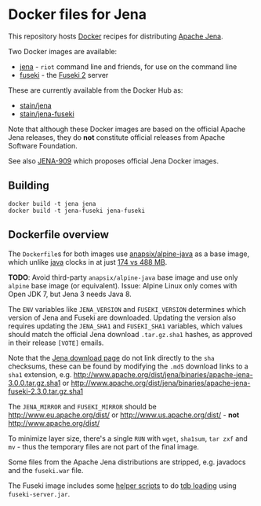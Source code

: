# Docker files for Jena

This repository hosts [Docker](https://www.docker.com/) recipes for distributing 
[Apache Jena](http://jena.apache.org/).

Two Docker images are available:

 - [jena](jena/) - `riot` command line and friends, for use on the command line
 - [fuseki](fuseki/) - the [Fuseki 2](http://jena.apache.org/documentation/fuseki2/) server
 
These are currently available from the Docker Hub as:

 - [stain/jena](https://hub.docker.com/r/stain/jena/)
 - [stain/jena-fuseki](https://hub.docker.com/r/stain/jena-fuseki/)
 
 Note that although these Docker images are based on the official Apache Jena releases, 
 they do **not** constitute official releases from Apache Software Foundation.
 
 See also [JENA-909](https://issues.apache.org/jira/browse/JENA-909) which proposes
 official Jena Docker images.
 
 ## Building

 ```
 docker build -t jena jena
 docker build -t jena-fuseki jena-fuseki
 ```
 
## Dockerfile overview

The `Dockerfile`s for both images use [anapsix/alpine-java](https://hub.docker.com/r/anapsix/alpine-java/) as a base image, which 
unlike [java](https://hub.docker.com/r/anapsix/alpine-java/) clocks in at just [174 vs 488 MB](https://imagelayers.io/?images=anapsix%2Falpine-java:jre8,java:8-jre). 

**TODO**: Avoid third-party `anapsix/alpine-java` base image and use only `alpine` base image (or equivalent). Issue: Alpine Linux only comes with Open JDK 7, but Jena 3 needs Java 8.

The `ENV` variables like `JENA_VERSION` and `FUSEKI_VERSION` determines which version of Jena and Fuseki are downloaded. Updating the version also requires updating the `JENA_SHA1` and `FUSEKI_SHA1` variables, which values
should match the official Jena download `.tar.gz.sha1` hashes, as approved in their release `[VOTE]` emails.  

Note that the [Jena download page](http://jena.apache.org/download/) do not link directly to the `sha` checksums, these can be found by modifying the `.md5` download links to a `sha1` extension, e.g. http://www.apache.org/dist/jena/binaries/apache-jena-3.0.0.tar.gz.sha1 or http://www.apache.org/dist/jena/binaries/apache-jena-fuseki-2.3.0.tar.gz.sha1

The `JENA_MIRROR` and `FUSEKI_MIRROR` should be http://www.eu.apache.org/dist/ or http://www.us.apache.org/dist/ - **not** http://www.apache.org/dist/ 

To minimize layer size, there's a single `RUN` with `wget`, `sha1sum`, `tar zxf` and `mv` - thus the temporary files are not part of the final image.

Some files from the Apache Jena distributions are stripped, e.g. javadocs and the `fuseki.war` file.

The Fuseki image includes some [helper scripts](jena-fuseki/load.sh) to do [tdb loading](https://jena.apache.org/documentation/tdb/commands.html) using `fuseki-server.jar`.

